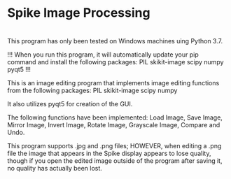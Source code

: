 # Spike Image Processing
#
This program has only been tested on Windows machines uing Python 3.7.

 !!!
 When you run this program, it will automatically update your pip command and install the following packages:
   PIL
   skikit-image
   scipy
   numpy
   pyqt5
 !!!

 This is an image editing program that implements image editing functions from the following packages:
   PIL
   skikit-image
   scipy
   numpy

 It also utilizes pyqt5 for creation of the GUI.

 The following functions have been implemented:
   Load Image, Save Image, Mirror Image, Invert Image, Rotate Image, Grayscale Image, Compare and Undo.

 This program supports .jpg and .png files; HOWEVER, when editing a .png file the image that appears in the Spike display
 appears to lose quality, though if you open the edited image outside of the program after saving it, no quality has 
 actually been lost.
